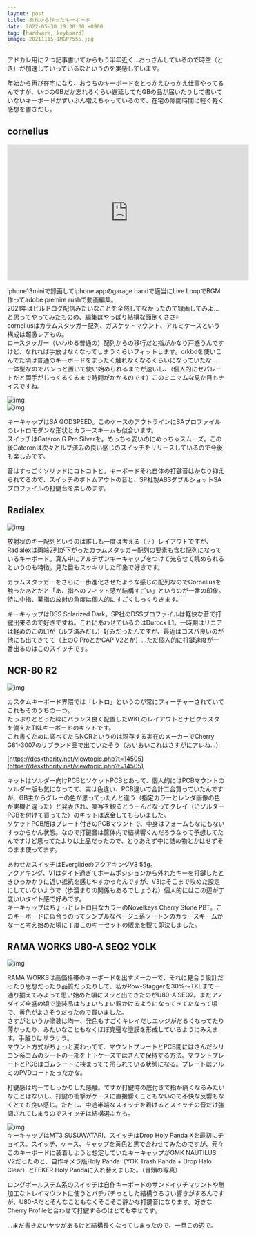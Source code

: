 ```yaml
---
layout: post
title: あれから作ったキーボード
date: 2022-05-30 19:30:00 +0900
tag: [hardware, keyboard]
image: 20211115-IMGP7555.jpg
---
```


アドカレ用に２つ記事書いてからもう半年近く…おっさんしているので時空（とき）が加速していっているなというのを実感しています。  

年始から再び在宅になり、おうちのキーボードをとっかえひっかえ仕事やってるんですが、いつのGBだか忘れるくらい遅延してたGBの品が届いたりして書いていないキーボードがずいぶん増えちゃっているので、在宅の隙間時間に軽く軽く感想を書きだし。  

## cornelius

<iframe width="560" height="315" src="https://www.youtube.com/embed/vdhkk9U4Eko" title="YouTube video player" frameborder="0" allow="accelerometer; autoplay; clipboard-write; encrypted-media; gyroscope; picture-in-picture" allowfullscreen></iframe>

iphone13miniで録画してiphone appのgarage bandで適当にLive LoopでBGM作ってadobe premire rushで動画編集。  
2021年はビルドログ配信みたいなことを全然してなかったので録画してみよ…と思ってやってみたものの、編集はやっぱり結構な面倒くささ💦  
corneliusはカラムスタッガー配列、ガスケットマウント、アルミケースという構成は超激レアもの。  
ロースタッガー（いわゆる普通の）配列からの移行だと指がかなり戸惑うんですけど、なれれば手放せなくなってしまうくらいフィットします。crkbdを使いこんでた頃は普通のキーボードをまったく触れなくなるくらいになっていたな…  
一体型なのでバンっと置いて使い始められるまでが速いし、（個人的にセパレートだと両手がしっくるくるまで時間がかかるのです）このミニマムな見た目もナイスですね。  

![img](/assets/photos/20211115-IMGP7555.jpg)  
![img](/assets/photos/20211121-IMGP7625.jpg)  

キーキャップはSA GODSPEED。このケースのアウトラインにSAプロファイルのレトロモダンな形状とカラースキームも似合います。  
スイッチはGateron G Pro Silverを。めっちゃ安いのにめっちゃスムーズ。この後Gateronは次々とルブ済みの良い感じのスイッチをリリースしているので今後も楽しみです。  

音はすっごくソリッドにコトコトと。キーボードそれ自体の打鍵音はかなり抑えられてるので、スイッチのボトムアウトの音と、SP社製ABSダブルショットSAプロファイルの打鍵音を楽しめます。  

## Radialex

![img](/assets/photos/20220104-P1040006.jpg)  

放射状のキー配列というのは誰しも一度は考える（？）レイアウトですが、Radialexは両端2列が下がったカラムスタッガー配列の要素も含む配列になっているキーボード。真ん中にアルチザンキーキャップをつけて光らせて眺められるというのも特徴。見た目もスッキリした印象で好きです。  

カラムスタッガーをさらに一歩進化させたような感じの配列なのでCorneliusを触ったあとだと「あ、指へのフィット感が結構すごい」というのが一番の印象。特に中指、薬指の放射の角度は個人的にすごくしっくりきます。  

キーキャップはDSS Solarized Dark。SP社のDSSプロファイルは軽快な音で打鍵出来るので好きですね。これにあわせているのはDurock L1。一時期はリニアは軽めのこのL1が（ルブ済みだし）好みだったんですが、最近はコスパ良いのが他にも出てきてて（上のG ProとかCAP V2とか）…ただ個人的に打鍵速度が一番出るのはこのスイッチです。  

## NCR-80 R2

![img](/assets/photos/20220319-IMGP7774.jpg)  

カスタムキーボード界隈では「レトロ」というのが常にフィーチャーされていてこれもそのうちの一つ。  
たっぷりととった枠にバランス良く配置したWKLのレイアウトとナビクラスタを備えたTKLキーボードのキットです。  
これ書くために調べてたらNCRというのは現存する実在のメーカーでCherry G81-3007のリブランド品で出ていたそう（おいおいこれはさすがにアレね…）  

[https://deskthority.net/viewtopic.php?t=14505](https://deskthority.net/viewtopic.php?t=14505)  

キットはソルダー向けPCBとソケットPCBとあって、個人的にはPCBマウントのソルダー版も気になってて、実は色違い、PCB違いで合計二台買っていたんですが、GB主からグレーの色が思ってったんと違う（指定カラーとレンダ画像の色が実機と違った）と発表され、実写を観るとうーんとなってグレイ（にソルダーPCBを付けて買ってた）のキットは返金してもらいました。  
ソケットPCB版はプレート付きのPCBマウントで、中身はフォームもなにもないすっからかん状態。なので打鍵音は筐体内で結構響くんだろうなって予想してたんですけど思ってたよりは上品だったので、とりあえず中に詰め物とかはせずそのまま使ってます。  

あわせたスイッチはEverglideのアクアキングV3 55g。  
アクアキング、V1はタイト過ぎてホームポジションから外れたキーを打鍵したときひっかかりに近い抵抗を感じやすかったんですが、V3はそこまで攻めた設定にしていないようで（歩溜まりの関係もあるでしょうね）個人的にはこの辺が丁度いいタイト感で好みです。  
キーキャップはちょっとレトロ目なカラーのNovelkeys Cherry Stone PBT。このキーボードに似合うのってシンプルなベージュ系ツートンのカラースキームかなーと考え始めた頃に丁度このキーセットの販売を観て即決しました。  

## RAMA WORKS U80-A SEQ2 YOLK

![img](/assets/photos/20220529-IMGP7857.jpg)  

RAMA WORKSは高価格帯のキーボードを出すメーカーで、それに見合う設計だったり思想だったり品質だったりして、私がRow-Staggerを30%～TKLまで一通り揃えてみよって思い始めた頃にスッと出てきたのがU80-A SEQ2。まだアノダイズ全盛の頃で塗装品はちょいちょい観かけるようになってきてたなって頃で、黄色がよさそうだったので買いました。  
さすがというか塗装は均一、発色もすごくキレイだしエッジがだるくなってたり薄かったり、みたいなこともなくほぼ完璧な塗膜を形成しているようにみえます。手触りはサラサラ。  
マウント方式がちょっと変わってて、マウントプレートとPCB間にはさんだシリコン系ゴムのシートの一部を上下ケースではさんで保持する方法。マウントプレートとPCBはゴムシートに挟まってて吊られている状態になる。プレートはアルミのPVDコートだったかな。  

打鍵感は均一でしっかりした感触。ですが打鍵時の底付きで指が痛くなるみたいなことはないし、打鍵の衝撃がケースに直接響くこともないので不快な反響もなくとても良い感じ。ただし、中途半端なスイッチを着けるとスイッチの音だけ強調されてしまうのでスイッチは結構選ぶかも。  

![img](/assets/photos/20220430-P4300038.jpg)  
キーキャップはMT3 SUSUWATARI、スイッチはDrop Holy Panda Xを最初にチョイス。スイッチ、ケース、キャップを黄色と黒で合わせてみたのですが、元々このキーボードに装着しようと想定していたキーキャップがGMK NAUTILUS V2だったのと、自作キメラ版Holy Panda（YOK Trash Panda + Drop Halo Clear）とFEKER Holy Pandaに入れ替えました。（冒頭の写真）  

ロングポールステム系のスイッチは自作キーボードのサンドイッチマウントや無加工なトレイマウントに使うとバチバチっとした結構うるさい響きがするんですが、U80-Aだとそんなこともなくそこそこ静かな打鍵音になります。好きなCherry Profileと合わせて打鍵するのはとても幸せです。  

…まだ書きたいヤツがあるけど結構長くなってしまったので、一旦この辺で。  
